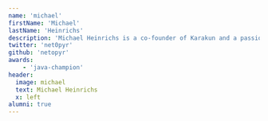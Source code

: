 ```yaml
---
name: 'michael'
firstName: 'Michael'
lastName: 'Heinrichs'
description: 'Michael Heinrichs is a co-founder of Karakun and a passionated frontend developer. Prior to that he worked in various roles in companies like Sun Microsystems, Oracle, Barclays, and Canoo. He is a Java Champion and found and leader of the Java User Group Freiburg. Michael loves to spend time with his family and cooking. Occasionally he blogs at <a href="http://blog.netopyr.com">http://blog.netopyr.com</a>.'
twitter: 'net0pyr'
github: 'netopyr'
awards:
    - 'java-champion'
header:
  image: michael
  text: Michael Heinrichs
  x: left
alumni: true
---
```

